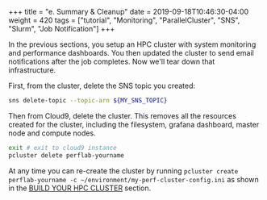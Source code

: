 +++
title = "e. Summary & Cleanup"
date = 2019-09-18T10:46:30-04:00
weight = 420
tags = ["tutorial", "Monitoring", "ParallelCluster", "SNS", "Slurm", "Job Notification"]
+++

In the previous sections, you setup an HPC cluster with system monitoring and performance dashboards. You then updated the cluster to send email notifications after the job completes. Now we'll tear down that infrastructure.

First, from the cluster, delete the SNS topic you created:

```bash
sns delete-topic --topic-arn ${MY_SNS_TOPIC}
```

Then from Cloud9, delete the cluster. This removes all the resources created for the cluster, including the filesystem, grafana dashboard, master node and compute nodes.

```bash
exit # exit to cloud9 instance
pcluster delete perflab-yourname
```

At any time you can re-create the cluster by running `pcluster create perflab-yourname -c ~/environment/my-perf-cluster-config.ini` as shown in the [BUILD YOUR HPC CLUSTER](10-monitoring/grafana/03-launch-pc.html) section.